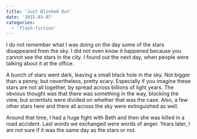 ```yaml
---
title: 'Just Blinked Out'
date: '2015-03-07'
categories:
  - 'flash-fiction'
---
```


I do not remember what I was doing on the day some of the stars disappeared from
the sky. I did not even know it happened because you cannot see the stars in the
city. I found out the next day, when people were talking about it at the office.

<!-- truncate -->

A bunch of stars went dark, leaving a small black hole in the sky. Not bigger
than a penny, but nevertheless, pretty scary. Especially if you imagine these
stars are not all together, by spread across billions of light years. The
obvious thought was that there was something in the way, blocking the view, but
scientists were divided on whether that was the case. Also, a few other stars
here and there all across the sky were extinguished as well.

Around that time, I had a huge fight with Beth and then she was killed in a road
accident. Last words we exchanged were words of anger. Years later, I am not
sure if it was the same day as the stars or not.
